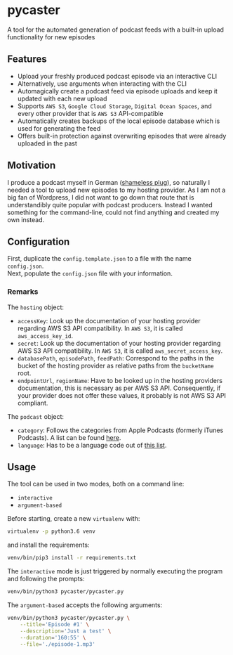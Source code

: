 # pycaster
A tool for the automated generation of podcast feeds with a built-in upload functionality for new episodes


## Features

- Upload your freshly produced podcast episode via an interactive CLI
- Alternatively, use arguments when interacting with the CLI
- Automagically create a podcast feed via episode uploads and keep it updated with each new upload
- Supports `AWS S3`, `Google Cloud Storage`, `Digital Ocean Spaces`, and every other provider that is `AWS S3` API-compatible
- Automatically creates backups of the local episode database which is used for generating the feed
- Offers built-in protection against overwriting episodes that were already uploaded in the past


## Motivation

I produce a podcast myself in German ([shameless plug][podcast-as-a-service]),
so naturally I needed a tool to upload new episodes to my hosting provider.
As I am not a big fan of Wordpress, I did not want to go down that route that
is understandibly quite popular with podcast producers.
Instead I wanted something for the command-line, could not find anything and created my own instead.


## Configuration

First, duplicate the `config.template.json` to a file with the name `config.json`.    
Next, populate the `config.json` file with your information.

### Remarks

The `hosting` object:
- `accessKey`: Look up the documentation of your hosting provider regarding AWS S3 API compatibility.
  In `AWS S3`, it is called `aws_access_key_id`.
- `secret`: Look up the documentation of your hosting provider regarding AWS S3 API compatibility.
  In `AWS S3`, it is called `aws_secret_access_key`.
- `databasePath`, `episodePath`, `feedPath`: Correspond to the paths in the bucket of the hosting provider
  as relative paths from the `bucketName` root.
- `endpointUrl`, `regionName`: Have to be looked up in the hosting providers documentation, this is necessary
  as per AWS S3 API. Consequently, if your provider does not offer these values, it probably is not AWS S3 API compliant.

The `podcast` object:
- `category`: Follows the categories from Apple Podcasts (formerly iTunes Podcasts).
  A list can be found [here][itunes-categories].
- `language`: Has to be a language code out of [this list][rss-languages].


## Usage

The tool can be used in two modes, both on a command line:
- `interactive`
- `argument-based`

Before starting, create a new `virtualenv` with:
```sh
virtualenv -p python3.6 venv
```
and install the requirements:
```sh
venv/bin/pip3 install -r requirements.txt
```

The `interactive` mode is just triggered by normally executing the program and following the prompts:
```sh
venv/bin/python3 pycaster/pycaster.py
```

The `argument-based` accepts the following arguments:
```sh
venv/bin/python3 pycaster/pycaster.py \
    --title='Episode #1' \
    --description='Just a test' \
    --duration='160:55' \
    --file='./episode-1.mp3'
```


[itunes-categories]: https://castos.com/itunes-podcast-category-list/
[podcast-as-a-service]: https://podcast-as-a-service.fm
[rss-languages]: http://www.rssboard.org/rss-language-codes
